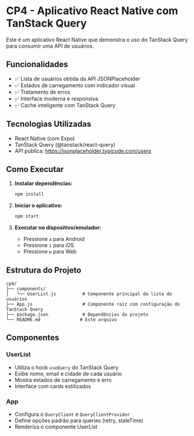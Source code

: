 # CP4 - Aplicativo React Native com TanStack Query

Este é um aplicativo React Native que demonstra o uso do TanStack Query para consumir uma API de usuários.

## Funcionalidades

- ✅ Lista de usuários obtida da API JSONPlaceholder
- ✅ Estados de carregamento com indicador visual
- ✅ Tratamento de erros
- ✅ Interface moderna e responsiva
- ✅ Cache inteligente com TanStack Query

## Tecnologias Utilizadas

- React Native (com Expo)
- TanStack Query (@tanstack/react-query)
- API pública: https://jsonplaceholder.typicode.com/users

## Como Executar

1. **Instalar dependências:**
   ```bash
   npm install
   ```

2. **Iniciar o aplicativo:**
   ```bash
   npm start
   ```

3. **Executar no dispositivo/emulador:**
   - Pressione `a` para Android
   - Pressione `i` para iOS
   - Pressione `w` para Web

## Estrutura do Projeto

```
cp4/
├── components/
│   └── UserList.js          # Componente principal da lista de usuários
├── App.js                   # Componente raiz com configuração do TanStack Query
├── package.json             # Dependências do projeto
└── README.md               # Este arquivo
```

## Componentes

### UserList
- Utiliza o hook `useQuery` do TanStack Query
- Exibe nome, email e cidade de cada usuário
- Mostra estados de carregamento e erro
- Interface com cards estilizados

### App
- Configura o `QueryClient` e `QueryClientProvider`
- Define opções padrão para queries (retry, staleTime)
- Renderiza o componente UserList


